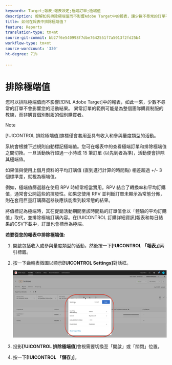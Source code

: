 ```yaml
---
keywords: Target;報表;報表設定;極端訂單;極端值
description: 瞭解如何排除極端值而不影響Adobe Target中的報表，讓少數不尋常的訂單不會影響您的活動結果。
title: 如何在報表中排除極端值？
feature: Reports
translation-type: tm+mt
source-git-commit: bb27f6e540998f7dbe7642551f7a5013f2fd25b4
workflow-type: tm+mt
source-wordcount: '330'
ht-degree: 71%

---
```



# 排除極端值

您可以排除極端值而不影響[!DNL Adobe Target]中的報表，如此一來，少數不尋常的訂單不會影響您的活動結果。 異常訂單的範例可能是為整個團隊購買制服的教練，而非購買個別制服的個別購買者。

>[!NOTE]
>
>[!UICONTROL 排除極端值]旗標僅會套用至具有收入和參與量度類型的活動。

系統會根據下述規則自動標記極端值。您可在報表中的查看極端訂單和排除極端值之間切換。一旦活動執行超過一小時或 15 筆訂單 (以先到者為準)，活動便會排除其極端值。

如果值與使用上個月資料的平均訂購值 (直到進行計算的時間點) 相差超過 +/- 3 個標準差，就視為極端值。

例如，極端值篩選器在使用 RPV 時經常相當實用。RPV 結合了轉換率和平均訂購值，通常會公開這些的揮發性。如果您使用 RPV 並判斷訂單未顯示為常態分佈，則在套用巨量訂購篩選器後應該能看到較常態的結果。

將值標記為極端時，其在促銷活動期間至該時間點的訂單值會以「體驗的平均訂購值」取代，並排除極端訂購內容。在[!UICONTROL 訂購詳細資訊]報表和每日結果的CSV下載中，訂單也會標示為極端。

**若要從您的報表中排除極端值:**

1. 開啟包括收入或參與量度類型的活動，然後按一下&#x200B;**[!UICONTROL 「報表」]**&#x200B;索引標籤。
1. 按一下齒輪表徵圖以顯示&#x200B;**[!UICONTROL Settings]**&#x200B;對話框。

   ![步驟結果](assets/exclude_extreme_values.png)

1. 投影&#x200B;**[!UICONTROL 排除極端值]**&#x200B;會視需要切換至「開啟」或「關閉」位置。
1. 按一下&#x200B;**[!UICONTROL 「儲存」]**。
